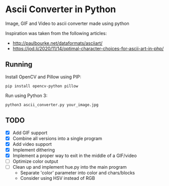 # Ascii Converter in Python

Image, GIF and Video to ascii converter made using python

Inspiration was taken from the following articles:

- http://paulbourke.net/dataformats/asciiart/
- https://jod.li/2020/11/14/optimal-character-choices-for-ascii-art-in-php/

## Running

Install OpenCV and Pillow using PIP:

```
pip install opencv-python pillow
```

Run using Python 3:

```
python3 ascii_converter.py your_image.jpg
```

## TODO

- [x] Add GIF support
- [x] Combine all versions into a single program
- [x] Add video support
- [x] Implement dithering
- [x] Implement a proper way to exit in the middle of a GIF/video
- [ ] Optimize color output
- [ ] Clean up and implement hue.py into the main program
  - Separate 'color' parameter into color and chars/blocks
  - Consider using HSV instead of RGB
